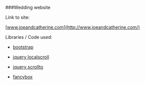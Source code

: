 ###Wedding website

Link to site:

[www.joeandcatherine.com](http://www.joeandcatherine.com/)

Libraries / Code used:

* [bootstrap](http://getbootstrap.com/)

* [jquery localscroll](http://flesler.blogspot.com/2007/10/jquerylocalscroll-10.html)

* [jquery scrollto](http://flesler.blogspot.com/2007/10/jqueryscrollto.html)

* [fancybox](http://fancybox.net/)
